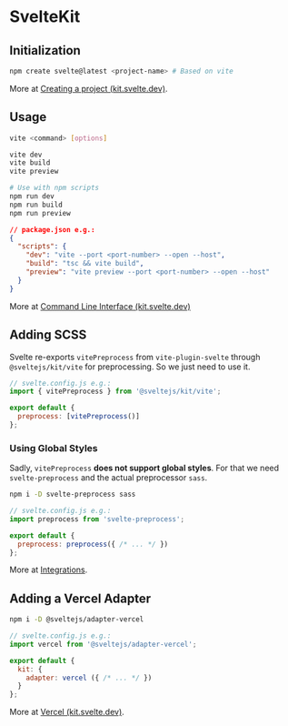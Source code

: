 # SvelteKit

## Initialization

```bash
npm create svelte@latest <project-name> # Based on vite
```

More at [Creating a project (kit.svelte.dev)](https://kit.svelte.dev/docs/creating-a-project).

## Usage

```bash
vite <command> [options]
```

```bash
vite dev
vite build
vite preview
```

```bash
# Use with npm scripts
npm run dev
npm run build
npm run preview
```

```json
// package.json e.g.:
{
  "scripts": {
    "dev": "vite --port <port-number> --open --host",
    "build": "tsc && vite build",
    "preview": "vite preview --port <port-number> --open --host"
  }
}
```

More at [Command Line Interface (kit.svelte.dev)](https://kit.svelte.dev/docs/cli)

## Adding SCSS

Svelte re-exports `vitePreprocess` from `vite-plugin-svelte` through `@sveltejs/kit/vite` for preprocessing. So we just need to use it.

```js
// svelte.config.js e.g.:
import { vitePreprocess } from '@sveltejs/kit/vite';

export default {
  preprocess: [vitePreprocess()]
};
```

### Using Global Styles

Sadly, `vitePreprocess` **does not support global styles**. For that we need `svelte-preprocess` and the actual preprocessor `sass`.

```bash
npm i -D svelte-preprocess sass
```

```javascript
// svelte.config.js e.g.:
import preprocess from 'svelte-preprocess';

export default {
  preprocess: preprocess({ /* ... */ })
};
```

More at [Integrations](https://kit.svelte.dev/docs/integrations).

## Adding a Vercel Adapter

```bash
npm i -D @sveltejs/adapter-vercel
```

```js
// svelte.config.js e.g.:
import vercel from '@sveltejs/adapter-vercel';

export default {
  kit: {
    adapter: vercel ({ /* ... */ })
  }
};
```

More at [Vercel (kit.svelte.dev)](https://kit.svelte.dev/docs/adapter-vercel).
